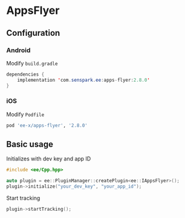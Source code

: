 # AppsFlyer
## Configuration
### Android
Modify `build.gradle`
```java
dependencies {
    implementation 'com.senspark.ee:apps-flyer:2.8.0'
}
```

### iOS
Modify `Podfile`
```ruby
pod 'ee-x/apps-flyer', '2.8.0'
```

## Basic usage
Initializes with dev key and app ID
```cpp
#include <ee/Cpp.hpp>

auto plugin = ee::PluginManager::createPlugin<ee::IAppsFlyer>();
plugin->initialize("your_dev_key", "your_app_id");
```

Start tracking
```cpp
plugin->startTracking();
```